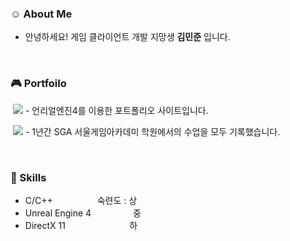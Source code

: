 ### :relaxed: About Me

- 안녕하세요! 게임 클라이언트 개발 지망생 **김민준** 입니다.

<br/>

### :video_game: Portfoilo
&nbsp;<a href="https://jooonkim.com/" target="_blank"><img src="https://img.shields.io/badge/언리얼 포트폴리오-E8E8E8?style=flat-square&logo=unrealengine&logoColor=0E1128"/></a>
    - 언리얼엔진4를 이용한 포트폴리오 사이트입니다.

&nbsp;<a href="https://jooooon.notion.site/1a6945db289f43bf8ff18b0e869fad6d" target="_blank"><img src="https://img.shields.io/badge/공부기록-E8E8E8?style=flat-square&logo=notion&logoColor=000000"/></a>
    - 1년간 SGA 서울게임아카데미 학원에서의 수업을 모두 기록했습니다.
     
     
<br/>

### :stars: Skills
- C/C++ &nbsp;&nbsp;&nbsp;&nbsp;&nbsp;&nbsp;&nbsp;&nbsp;&nbsp;&nbsp;&nbsp;&nbsp;&nbsp;&nbsp;&nbsp;&nbsp;&nbsp;숙련도 : 상
- Unreal Engine 4 &nbsp;&nbsp;&nbsp;&nbsp;&nbsp;&nbsp;&nbsp;&nbsp;&nbsp;&nbsp;&nbsp;&nbsp;&nbsp;&nbsp;&nbsp;&nbsp;중
- DirectX 11 &nbsp;&nbsp;&nbsp;&nbsp;&nbsp;&nbsp;&nbsp;&nbsp;&nbsp;&nbsp;&nbsp;&nbsp;&nbsp;&nbsp;&nbsp;&nbsp;&nbsp;&nbsp;&nbsp;&nbsp;&nbsp;&nbsp;&nbsp;&nbsp;&nbsp;하
